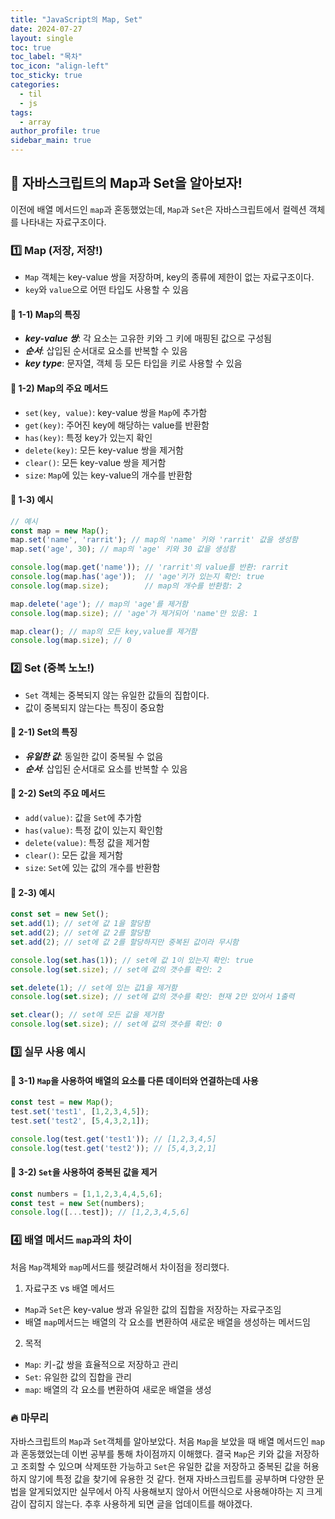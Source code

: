 ```yaml
---
title: "JavaScript의 Map, Set"
date: 2024-07-27
layout: single
toc: true
toc_label: "목차"
toc_icon: "align-left"
toc_sticky: true
categories:
  - til
  - js
tags:
  - array
author_profile: true
sidebar_main: true
---
```


## :ledger: 자바스크립트의 Map과 Set을 알아보자!
이전에 배열 메서드인 `map`과 혼동했었는데, `Map`과 `Set`은 자바스크립트에서 컬렉션 객체를 나타내는 자료구조이다.

### :one: Map (저장, 저장!)
- `Map` 객체는 key-value 쌍을 저장하며, key의 종류에 제한이 없는 자료구조이다.
- `key`와 `value`으로 어떤 타입도 사용할 수 있음
#### :pushpin: 1-1) Map의 특징
  - ***key-value 쌍***: 각 요소는 고유한 키와 그 키에 매핑된 값으로 구성됨
  - ***순서***: 삽입된 순서대로 요소를 반복할 수 있음
  - ***key type***: 문자열, 객체 등 모든 타입을 키로 사용할 수 있음 

#### :pushpin: 1-2) Map의 주요 메서드
- `set(key, value)`: key-value 쌍을 `Map`에 추가함
- `get(key)`: 주어진 key에 해당하는 value를 반환함
- `has(key)`: 특정 key가 있는지 확인 
- `delete(key)`: 모든 key-value 쌍을 제거함
- `clear()`: 모든 key-value 쌍을 제거함
- `size`: `Map`에 있는 key-value의 개수를 반환함

#### :pushpin: 1-3) 예시
```javascript
// 예시
const map = new Map();
map.set('name', 'rarrit'); // map의 'name' 키와 'rarrit' 값을 생성함
map.set('age', 30); // map의 'age' 키와 30 값을 생성함

console.log(map.get('name')); // 'rarrit'의 value를 반환: rarrit
console.log(map.has('age'));  // 'age'키가 있는지 확인: true
console.log(map.size);        // map의 개수를 반환함: 2

map.delete('age'); // map의 'age'를 제거함 
console.log(map.size); // 'age'가 제거되어 'name'만 있음: 1

map.clear(); // map의 모든 key,value를 제거함
console.log(map.size); // 0
```

### :two: Set (중복 노노!)
- `Set` 객체는 중복되지 않는 유일한 값들의 집합이다.
- 값이 중복되지 않는다는 특징이 중요함

#### :pushpin: 2-1) Set의 특징
- ***유일한 값***: 동일한 값이 중복될 수 없음
- ***순서***: 삽입된 순서대로 요소를 반복할 수 있음

#### :pushpin: 2-2) Set의 주요 메서드
- `add(value)`: 값을 `Set`에 추가함
- `has(value)`: 특정 값이 있는지 확인함
- `delete(value)`: 특정 값을 제거함
- `clear()`: 모든 값을 제거함
- `size`: `Set`에 있는 값의 개수를 반환함

#### :pushpin: 2-3) 예시
```javascript
const set = new Set();
set.add(1); // set에 값 1을 할당함
set.add(2); // set에 값 2를 할당함
set.add(2); // set에 값 2를 할당하지만 중복된 값이라 무시함

console.log(set.has(1)); // set에 값 1이 있는지 확인: true
console.log(set.size); // set에 값의 갯수를 확인: 2

set.delete(1); // set에 있는 값1을 제거함
console.log(set.size); // set에 값의 갯수를 확인: 현재 2만 있어서 1출력

set.clear(); // set에 모든 값을 제거함
console.log(set.size); // set에 값의 갯수를 확인: 0
```

### :three: 실무 사용 예시
#### :pushpin: 3-1) `Map`을 사용하여 배열의 요소를 다른 데이터와 연결하는데 사용
```javascript
const test = new Map();
test.set('test1', [1,2,3,4,5]);
test.set('test2', [5,4,3,2,1]);

console.log(test.get('test1')); // [1,2,3,4,5]
console.log(test.get('test2')); // [5,4,3,2,1]
```

#### :pushpin: 3-2) `Set`을 사용하여 중복된 값을 제거
```javascript
const numbers = [1,1,2,3,4,4,5,6];
const test = new Set(numbers);
console.log([...test]); // [1,2,3,4,5,6]
```

### :four: 배열 메서드 `map`과의 차이
처음 `Map`객체와 `map`메서드를 헷갈려해서 차이점을 정리했다.
1. 자료구조 vs 배열 메서드
- `Map`과 `Set`은 key-value 쌍과 유일한 값의 집합을 저장하는 자료구조임
- 배열 `map`메서드는 배열의 각 요소를 변환하여 새로운 배열을 생성하는 메서드임

2. 목적
- `Map`: 키-값 쌍을 효율적으로 저장하고 관리
- `Set`: 유일한 값의 집합을 관리
- `map`: 배열의 각 요소를 변환하여 새로운 배열을 생성


### :fire: 마무리
자바스크립트의 `Map`과 `Set`객체를 알아보았다. 처음 `Map`을 보았을 때 배열 메서드인 `map`과 혼동했었는데 이번 공부를 통해 차이점까지 이해했다. 결국 `Map`은 키와 값을 저장하고 조회할 수 있으며 삭제또한 가능하고 `Set`은 유일한 값을 저장하고 중복된 값을 허용하지 않기에 특정 값을 찾기에 유용한 것 같다. 현재 자바스크립트를 공부하며 다양한 문법을 알게되었지만 실무에서 아직 사용해보지 않아서 어떤식으로 사용해야하는 지 크게 감이 잡히지 않는다. 추후 사용하게 되면 글을 업데이트를 해야겠다.